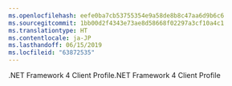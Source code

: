 ```yaml
---
ms.openlocfilehash: eefe0ba7cb53755354e9a58de8b8c47aa6d9b6c6
ms.sourcegitcommit: 1bb00d2f4343e73ae8d58668f02297a3cf10a4c1
ms.translationtype: HT
ms.contentlocale: ja-JP
ms.lasthandoff: 06/15/2019
ms.locfileid: "63872535"
---
```

<span data-ttu-id="4a219-101">.NET Framework 4 Client Profile</span><span class="sxs-lookup"><span data-stu-id="4a219-101">.NET Framework 4 Client Profile</span></span>
